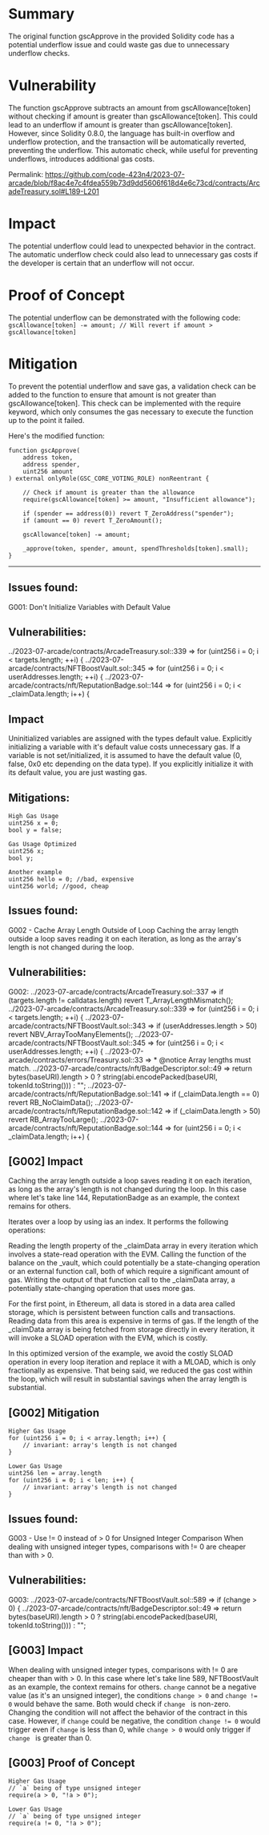 # Summary

The original function gscApprove in the provided Solidity code has a potential underflow issue and could waste gas due to unnecessary underflow checks.

# Vulnerability

The function gscApprove subtracts an amount from gscAllowance[token] without checking if amount is greater than gscAllowance[token]. This could lead to an underflow if amount is greater than gscAllowance[token]. However, since Solidity 0.8.0, the language has built-in overflow and underflow protection, and the transaction will be automatically reverted, preventing the underflow. This automatic check, while useful for preventing underflows, introduces additional gas costs.

Permalink: https://github.com/code-423n4/2023-07-arcade/blob/f8ac4e7c4fdea559b73d9dd5606f618d4e6c73cd/contracts/ArcadeTreasury.sol#L189-L201

# Impact
The potential underflow could lead to unexpected behavior in the contract. The automatic underflow check could also lead to unnecessary gas costs if the developer is certain that an underflow will not occur.

# Proof of Concept

The potential underflow can be demonstrated with the following code:
`gscAllowance[token] -= amount; // Will revert if amount > gscAllowance[token]`

# Mitigation

To prevent the potential underflow and save gas, a validation check can be added to the function to ensure that amount is not greater than gscAllowance[token]. This check can be implemented with the require keyword, which only consumes the gas necessary to execute the function up to the point it failed. 

Here's the modified function:
```
function gscApprove(
    address token,
    address spender,
    uint256 amount
) external onlyRole(GSC_CORE_VOTING_ROLE) nonReentrant {

    // Check if amount is greater than the allowance
    require(gscAllowance[token] >= amount, "Insufficient allowance");

    if (spender == address(0)) revert T_ZeroAddress("spender");
    if (amount == 0) revert T_ZeroAmount();

    gscAllowance[token] -= amount;

    _approve(token, spender, amount, spendThresholds[token].small);
}
```
-----------------------------
## Issues found:
 G001: Don't Initialize Variables with Default Value

## Vulnerabilities:
  ../2023-07-arcade/contracts/ArcadeTreasury.sol::339 => for (uint256 i = 0; i < targets.length; ++i) {
  ../2023-07-arcade/contracts/NFTBoostVault.sol::345 => for (uint256 i = 0; i < userAddresses.length; ++i) {
  ../2023-07-arcade/contracts/nft/ReputationBadge.sol::144 => for (uint256 i = 0; i < _claimData.length; i++) {

## Impact
Uninitialized variables are assigned with the types default value. Explicitly initializing a variable with it's default value costs unnecessary gas. If a variable is not set/initialized, it is assumed to have the default value (0, false, 0x0 etc depending on the data type). If you explicitly initialize it with its default value, you are just wasting gas.

## Mitigations:
```
High Gas Usage
uint256 x = 0;
bool y = false;
```

```
Gas Usage Optimized
uint256 x;
bool y;
```
```
Another example
uint256 hello = 0; //bad, expensive
uint256 world; //good, cheap
```

## Issues found:
 G002 - Cache Array Length Outside of Loop
Caching the array length outside a loop saves reading it on each iteration, as long as the array's length is not changed during the loop.

## Vulnerabilities:
 G002:
  ../2023-07-arcade/contracts/ArcadeTreasury.sol::337 => if (targets.length != calldatas.length) revert T_ArrayLengthMismatch();
  ../2023-07-arcade/contracts/ArcadeTreasury.sol::339 => for (uint256 i = 0; i < targets.length; ++i) {
  ../2023-07-arcade/contracts/NFTBoostVault.sol::343 => if (userAddresses.length > 50) revert NBV_ArrayTooManyElements();
  ../2023-07-arcade/contracts/NFTBoostVault.sol::345 => for (uint256 i = 0; i < userAddresses.length; ++i) {
  ../2023-07-arcade/contracts/errors/Treasury.sol::33 => * @notice Array lengths must match.
  ../2023-07-arcade/contracts/nft/BadgeDescriptor.sol::49 => return bytes(baseURI).length > 0 ? string(abi.encodePacked(baseURI, tokenId.toString())) : "";
  ../2023-07-arcade/contracts/nft/ReputationBadge.sol::141 => if (_claimData.length == 0) revert RB_NoClaimData();
  ../2023-07-arcade/contracts/nft/ReputationBadge.sol::142 => if (_claimData.length > 50) revert RB_ArrayTooLarge();
  ../2023-07-arcade/contracts/nft/ReputationBadge.sol::144 => for (uint256 i = 0; i < _claimData.length; i++) {

## [G002] Impact
Caching the array length outside a loop saves reading it on each iteration, as long as the array's length is not changed during the loop.
In this case where let's take line 144, ReputationBadge as an example, the context remains for others.

Iterates over a loop by using  ias an index. It performs the following operations:

Reading the length property of the _claimData array in every iteration which involves a state-read operation with the EVM.
Calling the function of the balance on the _vault, which could potentially be a state-changing operation or an external function call, both of which require a significant amount of gas.
Writing the output of that function call to the _claimData array, a potentially state-changing operation that uses more gas.

For the first point, in Ethereum, all data is stored in a data area called storage, which is persistent between function calls and transactions. Reading data from this area is expensive in terms of gas. If the length of the _claimData array is being fetched from storage directly in every iteration, it will invoke a SLOAD operation with the EVM, which is costly.

In this optimized version of the example, we avoid the costly SLOAD operation in every loop iteration and replace it with a MLOAD, which is only fractionally as expensive. That being said, we reduced the gas cost within the loop, which will result in substantial savings when the array length is substantial.

## [G002] Mitigation
```
Higher Gas Usage
for (uint256 i = 0; i < array.length; i++) {
    // invariant: array's length is not changed
}
```
```
Lower Gas Usage
uint256 len = array.length
for (uint256 i = 0; i < len; i++) {
    // invariant: array's length is not changed
}
```

## Issues found:
 G003 - Use != 0 instead of > 0 for Unsigned Integer Comparison
When dealing with unsigned integer types, comparisons with != 0 are cheaper than with > 0.

## Vulnerabilities:
 G003:
  ../2023-07-arcade/contracts/NFTBoostVault.sol::589 => if (change > 0) {
  ../2023-07-arcade/contracts/nft/BadgeDescriptor.sol::49 => return bytes(baseURI).length > 0 ? string(abi.encodePacked(baseURI, tokenId.toString())) : "";

## [G003] Impact
When dealing with unsigned integer types, comparisons with != 0 are cheaper than with > 0.
In this case where let's take line 589, NFTBoostVault as an example, the context remains for others. `change` cannot be a negative value (as it's an unsigned integer), the conditions `change > 0` and `change != 0` would behave the same. Both would check if `change ` is non-zero. Changing the condition will not affect the behavior of the contract in this case. However, if `change` could be negative, the condition `change != 0` would trigger even if `change` is less than 0, while `change > 0` would only trigger if `change ` is greater than 0.

## [G003] Proof of Concept
```
Higher Gas Usage
// `a` being of type unsigned integer
require(a > 0, "!a > 0");
```
```
Lower Gas Usage
// `a` being of type unsigned integer
require(a != 0, "!a > 0");
```

